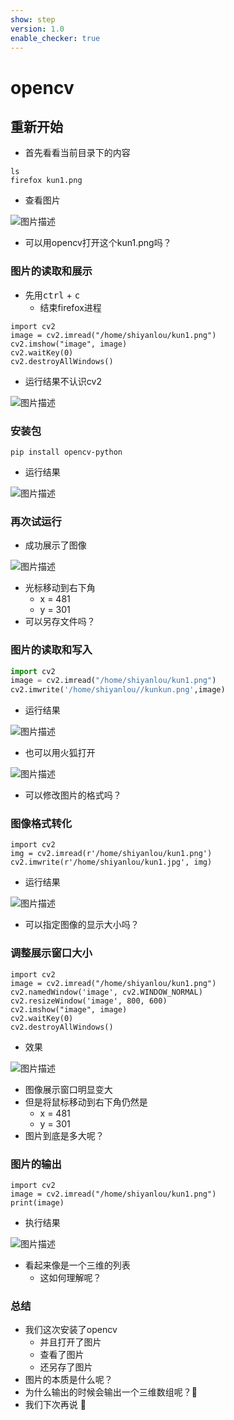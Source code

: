 ```yaml
---
show: step
version: 1.0
enable_checker: true
---
```


# opencv

## 重新开始

- 首先看看当前目录下的内容

```
ls 
firefox kun1.png
```

- 查看图片

![图片描述](https://doc.shiyanlou.com/courses/uid1190679-20231230-1703904871355)

- 可以用opencv打开这个kun1.png吗？


### 图片的读取和展示

- 先用<kbd>ctrl</kbd> + <kbd>c</kbd> 
	- 结束firefox进程

```python3
import cv2
image = cv2.imread("/home/shiyanlou/kun1.png")
cv2.imshow("image", image)
cv2.waitKey(0)
cv2.destroyAllWindows()
```

- 运行结果不认识cv2

![图片描述](https://doc.shiyanlou.com/courses/uid1190679-20231230-1703905334977)

### 安装包

```
pip install opencv-python
```

- 运行结果

![图片描述](https://doc.shiyanlou.com/courses/uid1190679-20231230-1703905388819)

### 再次试运行

- 成功展示了图像

![图片描述](https://doc.shiyanlou.com/courses/uid1190679-20231230-1703906114207)

- 光标移动到右下角
	- x = 481
	- y = 301
- 可以另存文件吗？

### 图片的读取和写入
```python
import cv2 
image = cv2.imread("/home/shiyanlou/kun1.png")
cv2.imwrite('/home/shiyanlou//kunkun.png',image)
```

- 运行结果

![图片描述](https://doc.shiyanlou.com/courses/uid1190679-20231230-1703906405745)

- 也可以用火狐打开

![图片描述](https://doc.shiyanlou.com/courses/uid1190679-20231230-1703906427432)

- 可以修改图片的格式吗？

### 图像格式转化

```
import cv2
img = cv2.imread(r'/home/shiyanlou/kun1.png')
cv2.imwrite(r'/home/shiyanlou/kun1.jpg', img)
```

- 运行结果

![图片描述](https://doc.shiyanlou.com/courses/uid1190679-20231230-1703906536494)

- 可以指定图像的显示大小吗？

### 调整展示窗口大小
```
import cv2
image = cv2.imread("/home/shiyanlou/kun1.png")
cv2.namedWindow('image', cv2.WINDOW_NORMAL)
cv2.resizeWindow('image', 800, 600)
cv2.imshow("image", image)
cv2.waitKey(0)
cv2.destroyAllWindows()
```

- 效果

![图片描述](https://doc.shiyanlou.com/courses/uid1190679-20231230-1703906023270)

- 图像展示窗口明显变大
- 但是将鼠标移动到右下角仍然是
	- x = 481
	- y = 301
- 图片到底是多大呢？

### 图片的输出

```
import cv2 
image = cv2.imread("/home/shiyanlou/kun1.png")
print(image)
```

- 执行结果

![图片描述](https://doc.shiyanlou.com/courses/uid1190679-20231230-1703906728016)

- 看起来像是一个三维的列表
	- 这如何理解呢？

### 总结

- 我们这次安装了opencv
	- 并且打开了图片
	- 查看了图片
	- 还另存了图片
- 图片的本质是什么呢？
- 为什么输出的时候会输出一个三维数组呢？🤔
- 我们下次再说	👋
​

